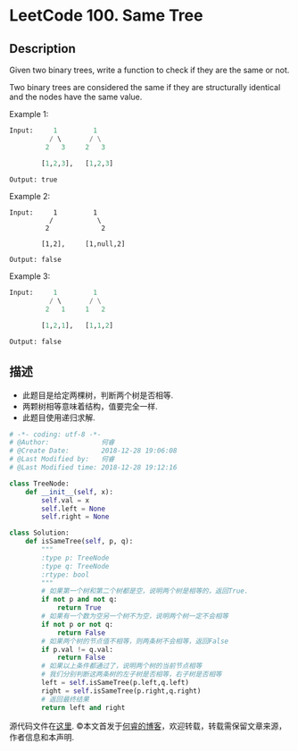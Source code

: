 # LeetCode 100. Same Tree

## Description

Given two binary trees, write a function to check if they are the same or not.

Two binary trees are considered the same if they are structurally identical and the nodes have the same value.

Example 1:

```python
Input:     1         1
          / \       / \
         2   3     2   3

        [1,2,3],   [1,2,3]

Output: true
```

Example 2:

```pytohn
Input:     1         1
          /           \
         2             2

        [1,2],     [1,null,2]

Output: false
```

Example 3:

```python
Input:     1         1
          / \       / \
         2   1     1   2

        [1,2,1],   [1,1,2]

Output: false
```

## 描述

* 此题目是给定两棵树，判断两个树是否相等.
* 两颗树相等意味着结构，值要完全一样.
* 此题目使用递归求解.

```python
# -*- coding: utf-8 -*-
# @Author:             何睿
# @Create Date:        2018-12-28 19:06:08
# @Last Modified by:   何睿
# @Last Modified time: 2018-12-28 19:12:16

class TreeNode:
    def __init__(self, x):
        self.val = x
        self.left = None
        self.right = None

class Solution:
    def isSameTree(self, p, q):
        """
        :type p: TreeNode
        :type q: TreeNode
        :rtype: bool
        """
        # 如果第一个树和第二个树都是空，说明两个树是相等的，返回True.
        if not p and not q:
            return True
        # 如果有一个数为空另一个树不为空，说明两个树一定不会相等
        if not p or not q:
            return False
        # 如果两个树的节点值不相等，则两条树不会相等，返回False
        if p.val != q.val:
            return False
        # 如果以上条件都通过了，说明两个树的当前节点相等
        # 我们分别判断这两条树的左子树是否相等，右子树是否相等
        left = self.isSameTree(p.left,q.left)
        right = self.isSameTree(p.right,q.right)
        # 返回最终结果
        return left and right
```

源代码文件在[这里](https://github.com/ruicore/Algorithm/blob/master/Leetcode/2018-12-28-100-Same-Tree.py).
©本文首发于[何睿的博客](https://www.ruicore.cn/leetcode-100-same-tree/)，欢迎转载，转载需保留文章来源，作者信息和本声明.
